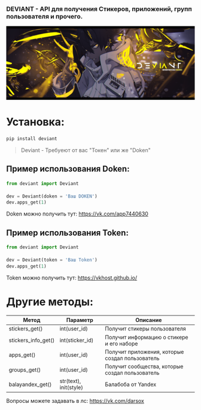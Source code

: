 ### DEVIANT - API для получения Стикеров, приложений, групп пользователя и прочего.
![alt tag](Deviant.png "Баннер")
 
# Установка:
~~~python
pip install deviant
~~~

>Deviant - Требуеют от вас "Токен" или же "Doken"

## Пример использования Doken:
~~~python
from deviant import Deviant

dev = Deviant(doken = 'Ваш DOKEN')
dev.apps_get(1) 
~~~
Doken можно получить тут: https://vk.com/app7440630

## Пример использования Token:
~~~python
from deviant import Deviant

dev = Deviant(token = 'Ваш Token')
dev.apps_get(1) 
~~~
Token можно получить тут: https://vkhost.github.io/

# Другие методы:

| Метод | Параметр | Описание |
| ----- | -------- | -------- |
| stickers_get() | int(user_id) | Получит стикеры пользователя | 
| stickers_info_get() | int(sticker_id) | Получит информацию о стикере и его наборе |
| apps_get() | int(user_id) | Получит приложения, которые создал пользователь|
| groups_get() | int(user_id) | Получит сообщества, которые создал пользователь|
| balayandex_get() | str(text), init(style) | Балабоба от Yandex |

Вопросы можете задавать в лс: https://vk.com/darsox
